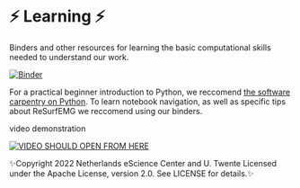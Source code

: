 #  ⚡ Learning ⚡

Binders and other resources for learning the basic computational skills needed to understand our work.

[![Binder](https://mybinder.org/badge_logo.svg)](https://mybinder.org/v2/gh/ReSurfEMG/learning/main)

For a practical beginner introduction to Python, we reccomend [the software carpentry on Python](https://swcarpentry.github.io/python-novice-inflammation/). To learn notebook navigation, as well as specific tips about ReSurfEMG we reccomend using our binders. 

video demonstration

[![VIDEO SHOULD OPEN FROM HERE](https://img.youtube.com/vi/JK4wCsqnVdQ/0.jpg)](https://youtu.be/JK4wCsqnVdQ)



✨Copyright 2022 Netherlands eScience Center and U. Twente
Licensed under the Apache License, version 2.0. See LICENSE for details.✨